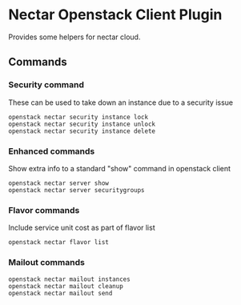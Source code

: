 # Nectar Openstack Client Plugin

Provides some helpers for nectar cloud.

## Commands

### Security command
These can be used to take down an instance due to a security issue
```
openstack nectar security instance lock
openstack nectar security instance unlock
openstack nectar security instance delete
```

### Enhanced commands
Show extra info to a standard "show" command in openstack client
```
openstack nectar server show
openstack nectar server securitygroups
```

### Flavor commands
Include service unit cost as part of flavor list
```
openstack nectar flavor list
```

### Mailout commands
```
openstack nectar mailout instances
openstack nectar mailout cleanup
openstack nectar mailout send
```